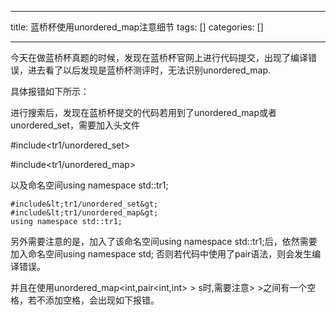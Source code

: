 
--- 
title:  蓝桥杯使用unordered_map注意细节 
tags: []
categories: [] 

---
> 
   今天在做蓝桥杯真题的时候，发现在蓝桥杯官网上进行代码提交，出现了编译错误，进去看了以后发现是蓝桥杯测评时，无法识别unordered_map. 
 

具体报错如下所示：

进行搜索后，发现在蓝桥杯提交的代码若用到了unordered_map或者unordered_set，需要加入头文件

#include&lt;tr1/unordered_set&gt;

#include&lt;tr1/unordered_map&gt;

以及命名空间using namespace std::tr1;

```
#include&lt;tr1/unordered_set&gt;
#include&lt;tr1/unordered_map&gt;
using namespace std::tr1;
```

另外需要注意的是，加入了该命名空间using namespace std::tr1;后，依然需要加入命名空间using namespace std; 否则若代码中使用了pair语法，则会发生编译错误。

并且在使用unordered_map&lt;int,pair&lt;int,int&gt; &gt; s时,需要注意&gt; &gt;之间有一个空格，若不添加空格，会出现如下报错。


